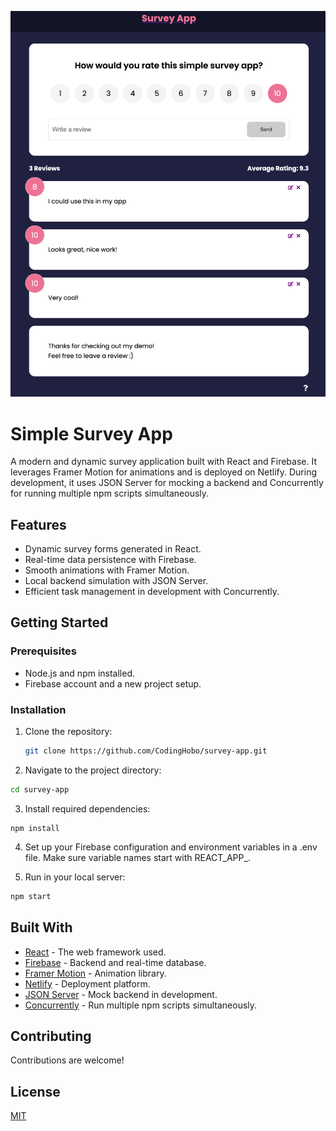 ![Survey App Screenshot](src/components/assets/survey-app.png)

# Simple Survey App

A modern and dynamic survey application built with React and Firebase. It leverages Framer Motion for animations and is deployed on Netlify. During development, it uses JSON Server for mocking a backend and Concurrently for running multiple npm scripts simultaneously.

## Features

- Dynamic survey forms generated in React.
- Real-time data persistence with Firebase.
- Smooth animations with Framer Motion.
- Local backend simulation with JSON Server.
- Efficient task management in development with Concurrently.

## Getting Started

### Prerequisites

- Node.js and npm installed.
- Firebase account and a new project setup.

### Installation

1. Clone the repository:
   ```bash
   git clone https://github.com/CodingHobo/survey-app.git
    ```
2. Navigate to the project directory:
```bash
cd survey-app

```
3. Install required dependencies:
```
npm install
```
4. Set up your Firebase configuration and environment variables in a .env file. Make sure variable names start with REACT_APP_.

5. Run in your local server:
```bash
npm start
```
## Built With

- [React](https://reactjs.org/) - The web framework used.
- [Firebase](https://firebase.google.com/) - Backend and real-time database.
- [Framer Motion](https://www.framer.com/api/motion/) - Animation library.
- [Netlify](https://www.netlify.com/) - Deployment platform.
- [JSON Server](https://github.com/typicode/json-server) - Mock backend in development.
- [Concurrently](https://www.npmjs.com/package/concurrently) - Run multiple npm scripts simultaneously.

## Contributing

Contributions are welcome!

## License

[MIT](https://choosealicense.com/licenses/mit/)
